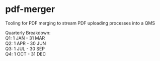 # pdf-merger
Tooling for PDF merging to stream PDF uploading processes into a QMS  

Quarterly Breakdown:  
Q1: 1 JAN - 31 MAR  
Q2: 1 APR - 30 JUN  
Q3: 1 JUL - 30 SEP  
Q4: 1 OCT - 31 DEC  

